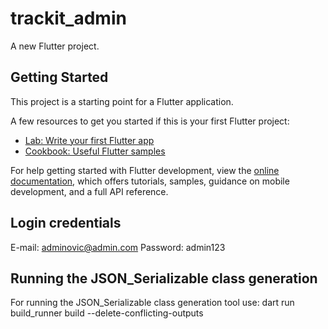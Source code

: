 # trackit_admin

A new Flutter project.

## Getting Started

This project is a starting point for a Flutter application.

A few resources to get you started if this is your first Flutter project:

- [Lab: Write your first Flutter app](https://docs.flutter.dev/get-started/codelab)
- [Cookbook: Useful Flutter samples](https://docs.flutter.dev/cookbook)

For help getting started with Flutter development, view the
[online documentation](https://docs.flutter.dev/), which offers tutorials,
samples, guidance on mobile development, and a full API reference.

## Login credentials

E-mail: adminovic@admin.com
Password: admin123

## Running the JSON_Serializable class generation

For running the JSON_Serializable class generation tool use:
dart run build_runner build --delete-conflicting-outputs
